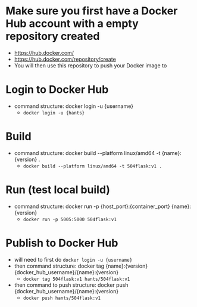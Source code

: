 # Make sure you first have a Docker Hub account with a empty repository created
- https://hub.docker.com/
- https://hub.docker.com/repository/create
- You will then use this repository to push your Docker image to

# Login to Docker Hub
- command structure: docker login -u {username}
    - `docker login -u {hants}`

# Build
- command structure: docker build --platform linux/amd64 -t {name}:{version} .
    - `docker build --platform linux/amd64 -t 504flask:v1 .`

# Run (test local build)
- command structure: docker run -p {host_port}:{container_port} {name}:{version}
    - `docker run -p 5005:5000 504flask:v1`

# Publish to Docker Hub
- will need to first do `docker login -u {username}`
- then command structure: docker tag {name}:{version} {docker_hub_username}/{name}:{version}
    - `docker tag 504flask:v1 hants/504flask:v1`
- then command to push structure: docker push {docker_hub_username}/{name}:{version}
    - `docker push hants/504flask:v1`

